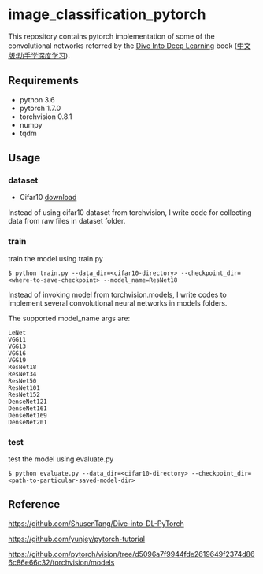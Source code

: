 # image_classification_pytorch

This repository contains pytorch implementation of some of the convolutional networks referred by the [Dive Into Deep Learning](https://d2l.ai/) book 
([中文版:动手学深度学习](http://zh.d2l.ai/)). 

## Requirements
- python 3.6
- pytorch 1.7.0
- torchvision 0.8.1
- numpy
- tqdm

## Usage

### dataset

- Cifar10 [download](https://www.cs.toronto.edu/~kriz/cifar.html)

Instead of using cifar10 dataset from torchvision, I write code for collecting data from raw files in dataset folder.

### train

train the model using train.py

```
$ python train.py --data_dir=<cifar10-directory> --checkpoint_dir=<where-to-save-checkpoint> --model_name=ResNet18
```

Instead of invoking model from  torchvision.models, I write codes to implement several convolutional neural networks in models folders.

The supported model_name args are:
```
LeNet
VGG11
VGG13
VGG16
VGG19
ResNet18
ResNet34
ResNet50
ResNet101
ResNet152
DenseNet121
DenseNet161
DenseNet169
DenseNet201
```

### test

test the model using evaluate.py

```
$ python evaluate.py --data_dir=<cifar10-directory> --checkpoint_dir=<path-to-particular-saved-model-dir>
```

## Reference
https://github.com/ShusenTang/Dive-into-DL-PyTorch

https://github.com/yunjey/pytorch-tutorial

https://github.com/pytorch/vision/tree/d5096a7f9944fde2619649f2374d866c86e66c32/torchvision/models
